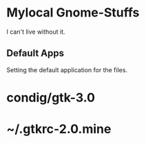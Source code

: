 # Mylocal Gnome-Stuffs

I can't live without it.

## Default Apps

Setting the default application for the files.


# condig/gtk-3.0
# ~/.gtkrc-2.0.mine